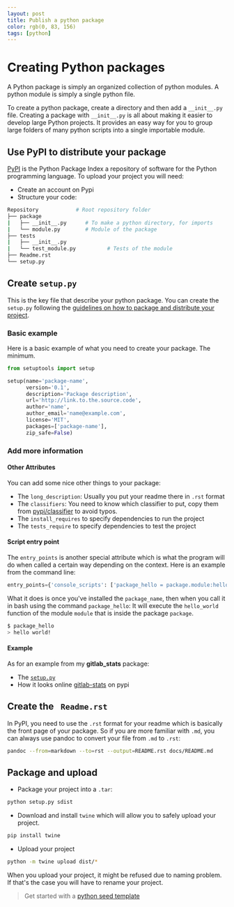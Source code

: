```yaml
---
layout: post
title: Publish a python package
color: rgb(0, 83, 156)
tags: [python]
---
```


# Creating Python packages

A Python package is simply an organized collection of python modules. A python module is simply a single python file.

To create a python package, create a directory and then add a `__init__.py` file. 
Creating a package with `__init__.py` is all about making it easier to develop large Python projects. 
It provides an easy way for you to group large folders of many python scripts into a single importable module.


## Use PyPI to distribute your package

[PyPI](https://pypi.org/) is the Python Package Index a repository of software for the Python programming language. 
To upload your project you will need:

- Create an account on Pypi
- Structure your code:
    
```bash
Repository            # Root repository folder
├── package
|   ├── __init__.py	     # To make a python directory, for imports                           
|   └── module.py	     # Module of the package	  
├── tests
|   ├── __init__.py	     
|   └── test_module.py          # Tests of the module
├── Readme.rst
└── setup.py
```

## Create `setup.py`

This is the key file that describe your python package.
You can create the `setup.py` following the [guidelines on how to package and distribute your project](https://packaging.python.org/tutorials/distributing-packages/).


### Basic example

Here is a basic example of what you need to create your package. The minimum.

```python
from setuptools import setup

setup(name='package-name',
      version='0.1',
      description='Package description',
      url='http://link.to.the.source.code',
      author='name',
      author_email='name@example.com',
      license='MIT',
      packages=['package-name'],
      zip_safe=False)
```

### Add more information

#### Other Attributes
You can add some nice other things to your package:
  
  - The `long_description`: Usually you put your readme there in `.rst` format
  - The `classifiers`: You need to know which classifier to put, copy them from [pypi/classifier](https://pypi.org/classifiers/) to avoid typos.
  - The `install_requires` to specify dependencies to run the project
  - The `tests_require` to specify dependencies to test the project
 
#### Script entry point

The `entry_points` is another special attribute which is what the program will do when called a certain way depending on the context.
Here is an example from the command line:

```python
entry_points={'console_scripts': ['package_hello = package.module:hello_world']}
```

What it does is once you've installed the `package_name`, then when you call it in bash using the command `package_hello`:
It will execute the `hello_world` function of the module `module` that is inside the package `package`.

```bash
$ package_hello
> hello world!
```

#### Example
As for an example from my **gitlab_stats** package:

  - The [`setup.py`](https://github.com/sylhare/gitlab_stats/blob/master/setup.py)
  - How it looks online [gitlab-stats](https://pypi.org/project/gitlab-stats/) on pypi

## Create the ` Readme.rst`

In PyPI, you need to use the `.rst` format for your readme which is basically the front page of your package.
So if you are more familiar with `.md`, you can always use pandoc to convert your file from `.md` to `.rst`:

```bash
pandoc --from=markdown --to=rst --output=README.rst docs/README.md
```

## Package and upload

- Package your project into a `.tar`:

```bash
python setup.py sdist
```
    
- Download and install `twine` which will allow you to safely upload your project.

```bash
pip install twine
```
    
- Upload your project

```bash
python -m twine upload dist/*
```

When you upload your project, it might be refused due to naming problem. If that's the case you will have to rename your project.

> Get started with a [python seed template](https://github.com/sylhare/pyhon-seed)

